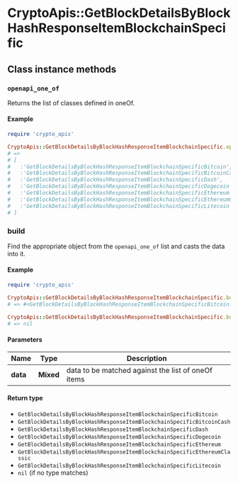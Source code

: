 # CryptoApis::GetBlockDetailsByBlockHashResponseItemBlockchainSpecific

## Class instance methods

### `openapi_one_of`

Returns the list of classes defined in oneOf.

#### Example

```ruby
require 'crypto_apis'

CryptoApis::GetBlockDetailsByBlockHashResponseItemBlockchainSpecific.openapi_one_of
# =>
# [
#   :'GetBlockDetailsByBlockHashResponseItemBlockchainSpecificBitcoin',
#   :'GetBlockDetailsByBlockHashResponseItemBlockchainSpecificBitcoinCash',
#   :'GetBlockDetailsByBlockHashResponseItemBlockchainSpecificDash',
#   :'GetBlockDetailsByBlockHashResponseItemBlockchainSpecificDogecoin',
#   :'GetBlockDetailsByBlockHashResponseItemBlockchainSpecificEthereum',
#   :'GetBlockDetailsByBlockHashResponseItemBlockchainSpecificEthereumClassic',
#   :'GetBlockDetailsByBlockHashResponseItemBlockchainSpecificLitecoin'
# ]
```

### build

Find the appropriate object from the `openapi_one_of` list and casts the data into it.

#### Example

```ruby
require 'crypto_apis'

CryptoApis::GetBlockDetailsByBlockHashResponseItemBlockchainSpecific.build(data)
# => #<GetBlockDetailsByBlockHashResponseItemBlockchainSpecificBitcoin:0x00007fdd4aab02a0>

CryptoApis::GetBlockDetailsByBlockHashResponseItemBlockchainSpecific.build(data_that_doesnt_match)
# => nil
```

#### Parameters

| Name | Type | Description |
| ---- | ---- | ----------- |
| **data** | **Mixed** | data to be matched against the list of oneOf items |

#### Return type

- `GetBlockDetailsByBlockHashResponseItemBlockchainSpecificBitcoin`
- `GetBlockDetailsByBlockHashResponseItemBlockchainSpecificBitcoinCash`
- `GetBlockDetailsByBlockHashResponseItemBlockchainSpecificDash`
- `GetBlockDetailsByBlockHashResponseItemBlockchainSpecificDogecoin`
- `GetBlockDetailsByBlockHashResponseItemBlockchainSpecificEthereum`
- `GetBlockDetailsByBlockHashResponseItemBlockchainSpecificEthereumClassic`
- `GetBlockDetailsByBlockHashResponseItemBlockchainSpecificLitecoin`
- `nil` (if no type matches)

